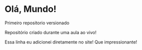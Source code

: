 # Olá, Mundo!
 Primeiro repositorio versionado

Repositório criado durante uma aula ao vivo!

Essa linha eu adicionei diretamente no site! Que impressionante!
